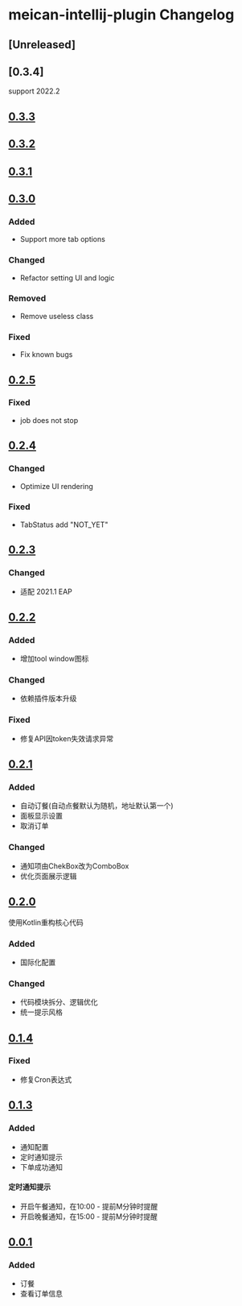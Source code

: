 <!-- Keep a Changelog guide -> https://keepachangelog.com -->

# meican-intellij-plugin Changelog

## [Unreleased]

## [0.3.4]
support 2022.2

## [0.3.3](https://github.com/motui/meican-intellij-plugin/releases/tag/v0.3.3)

## [0.3.2](https://github.com/motui/meican-intellij-plugin/releases/tag/v0.3.2)

## [0.3.1](https://github.com/motui/meican-intellij-plugin/releases/tag/v0.3.1)

## [0.3.0](https://github.com/motui/meican-intellij-plugin/releases/tag/v0.3.0)
### Added
- Support more tab options

### Changed
- Refactor setting UI and logic

### Removed
- Remove useless class

### Fixed
- Fix known bugs

## [0.2.5](https://github.com/motui/meican-intellij-plugin/releases/tag/v0.2.5)
### Fixed
- job does not stop

## [0.2.4](https://github.com/motui/meican-intellij-plugin/releases/tag/v0.2.4)
### Changed
- Optimize UI rendering

### Fixed
- TabStatus add "NOT_YET"

## [0.2.3](https://github.com/motui/meican-intellij-plugin/releases/tag/v0.2.3)
### Changed
- 适配 2021.1 EAP

## [0.2.2](https://github.com/motui/meican-intellij-plugin/releases/tag/v0.2.2)
### Added
- 增加tool window图标

### Changed
- 依赖插件版本升级

### Fixed
- 修复API因token失效请求异常

## [0.2.1](https://github.com/motui/meican-intellij-plugin/releases/tag/v0.2.1)
### Added
- 自动订餐(自动点餐默认为随机，地址默认第一个)
- 面板显示设置
- 取消订单

### Changed
- 通知项由ChekBox改为ComboBox
- 优化页面展示逻辑

## [0.2.0](https://github.com/motui/meican-intellij-plugin/releases/tag/v0.2.0)

使用Kotlin重构核心代码
### Added
- 国际化配置

### Changed
- 代码模块拆分、逻辑优化
- 统一提示风格

## [0.1.4](https://github.com/motui/meican-intellij-plugin/releases/tag/v0.1.4)
### Fixed
- 修复Cron表达式

## [0.1.3](https://github.com/motui/meican-intellij-plugin/releases/tag/v0.1.3)
### Added
- 通知配置
- 定时通知提示
- 下单成功通知

#### 定时通知提示
- 开启午餐通知，在10:00 - 提前M分钟时提醒
- 开启晚餐通知，在15:00 - 提前M分钟时提醒

## [0.0.1](https://github.com/motui/meican-intellij-plugin/releases/tag/v0.0.1)
### Added
- 订餐
- 查看订单信息